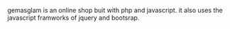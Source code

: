 gemasglam is an online shop buit with php and javascript. it also uses the javascript framworks of jquery and bootsrap.